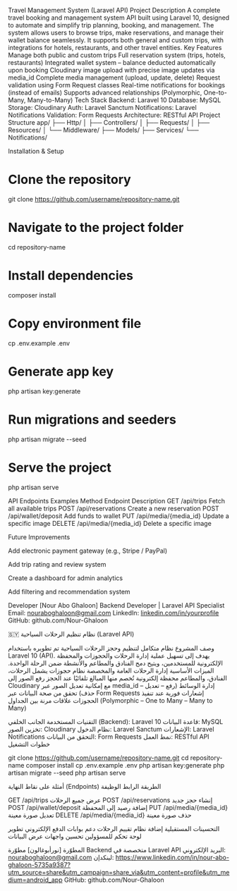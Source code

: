 Travel Management System (Laravel API)
 Project Description
A complete travel booking and management system API built using Laravel 10, designed to automate and simplify trip planning, booking, and management.
The system allows users to browse trips, make reservations, and manage their wallet balance seamlessly.
It supports both general and custom trips, with integrations for hotels, restaurants, and other travel entities.
Key Features
Manage both public and custom trips
Full reservation system (trips, hotels, restaurants)
Integrated wallet system – balance deducted automatically upon booking
Cloudinary image upload with precise image updates via media_id
Complete media management (upload, update, delete)
Request validation using Form Request classes
Real-time notifications for bookings (instead of emails)
Supports advanced relationships (Polymorphic, One-to-Many, Many-to-Many)
Tech Stack
Backend: Laravel 10
Database: MySQL
Storage: Cloudinary
Auth: Laravel Sanctum
Notifications: Laravel Notifications
Validation: Form Requests
Architecture: RESTful API
Project Structure
app/
 ├── Http/
 │   ├── Controllers/
 │   ├── Requests/
 │   ├── Resources/
 │   └── Middleware/
 ├── Models/
 ├── Services/
 └── Notifications/
 
 Installation & Setup
# Clone the repository
git clone https://github.com/username/repository-name.git
# Navigate to the project folder
cd repository-name
# Install dependencies
composer install
# Copy environment file
cp .env.example .env
# Generate app key
php artisan key:generate
# Run migrations and seeders
php artisan migrate --seed
# Serve the project
php artisan serve

API Endpoints Examples
Method Endpoint Description
GET /api/trips Fetch all available trips
POST /api/reservations Create a new reservation
POST /api/wallet/deposit Add funds to wallet
PUT /api/media/{media_id} Update a specific image
DELETE /api/media/{media_id} Delete a specific image

Future Improvements

Add electronic payment gateway (e.g., Stripe / PayPal)

Add trip rating and review system

Create a dashboard for admin analytics

Add filtering and recommendation system

Developer
[Nour Abo Ghaloon]
Backend Developer | Laravel API Specialist
 Email: nouraboghaloon@gmail.com
 LinkedIn: [linkedin.com/in/yourprofile](https://www.linkedin.com/in/nour-abo-ghaloon-5735a9387?utm_source=share&utm_campaign=share_via&utm_content=profile&utm_medium=android_app)
 GitHub: github.com/Nour-Ghaloon

🇸🇾 نظام تنظيم الرحلات السياحية (Laravel API)

 وصف المشروع
نظام متكامل لتنظيم وحجز الرحلات السياحية تم تطويره باستخدام Laravel 10 (API).
يهدف إلى تسهيل عملية إدارة الرحلات والحجوزات والمحفظة الإلكترونية للمستخدمين، ويتيح دمج الفنادق والمطاعم والأنشطة ضمن الرحلة الواحدة.
 الميزات الأساسية
 إدارة الرحلات العامة والمخصصة
 نظام حجوزات يشمل الرحلات، الفنادق، والمطاعم
 محفظة إلكترونية تُخصم منها المبالغ تلقائيًا عند الحجز
 رفع الصور إلى Cloudinary مع إمكانية تعديل الصور عبر media_id
 إدارة الوسائط (رفع – تعديل – حذف)
 تحقق من صحة البيانات عبر Form Requests
 إشعارات فورية عند تنفيذ الحجوزات
 علاقات مرنة بين الجداول (Polymorphic – One to Many – Many to Many)

 التقنيات المستخدمة
الجانب الخلفي (Backend): Laravel 10
قاعدة البيانات: MySQL
تخزين الصور: Cloudinary
نظام الدخول: Laravel Sanctum
الإشعارات: Laravel Notifications
التحقق من البيانات: Form Requests
نمط العمل: RESTful API
 خطوات التشغيل

git clone https://github.com/username/repository-name.git
cd repository-name
composer install
cp .env.example .env
php artisan key:generate
php artisan migrate --seed
php artisan serve

 أمثلة على نقاط النهاية (Endpoints)
الطريقة الرابط الوظيفة

GET /api/trips عرض جميع الرحلات
POST /api/reservations إنشاء حجز جديد
POST /api/wallet/deposit إضافة رصيد إلى المحفظة
PUT /api/media/{media_id} تعديل صورة معينة
DELETE /api/media/{media_id} حذف صورة معينة


التحسينات المستقبلية
إضافة نظام تقييم الرحلات
دعم بوابات الدفع الإلكتروني
تطوير لوحة تحكم للمسؤولين
تحسين واجهات عرض البيانات

 المطوّرة
[نورأبوغالون]
مطوّرة Backend متخصصة في Laravel API
 البريد الإلكتروني: nouraboghaloon@gmail.com
 لينكدإن:
 https://www.linkedin.com/in/nour-abo-ghaloon-5735a9387?utm_source=share&utm_campaign=share_via&utm_content=profile&utm_medium=android_app
 GitHub: github.com/Nour-Ghaloon
